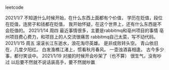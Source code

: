 leetcode

2021/1/7
不知道什么时候开始，在什么东西上面都有个价值，
    学历在贬值，段位在贬值，连房子和钱都在贬值，
        我开始怀疑，在这个世界上，还有什么东西是不会贬值的。
2021/1/14 周四
最近事情很多，主要是rabbitmq和亳州项目的事情
亳州项目费心费力，和项目上的人交流很痛苦
rabbitmq自己太菜，写不动代码。
2021/1/15 周五
滚滚长江东逝水，浪花淘尽英雄。
是非成败转头空。
青山依旧在，几度夕阳红。
白发渔樵江渚上，惯看秋月春风。
一壶浊酒喜相逢。
古今多少事，都付笑谈中。
2021/1/19
对接的时候开会吵架了（也不算）
很生气，没有吵过
以后要不然就不说话装高手，要不然就吵赢

